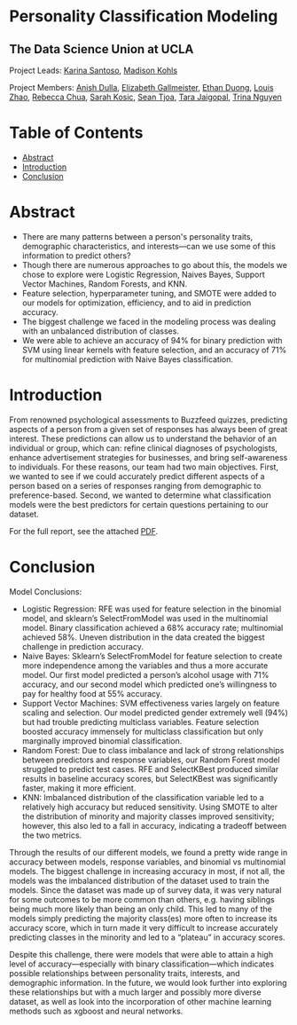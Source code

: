 # Personality Classification Modeling
## The Data Science Union at UCLA
Project Leads: [Karina Santoso](https://github.com/kcsantoso), [Madison Kohls](https://github.com/madisonkohls)

Project Members: [Anish Dulla](https://github.com/AnishDulla), [Elizabeth Gallmeister](https://github.com/elizabethgallmeister), [Ethan Duong](https://github.com/eduong100), [Louis Zhao](https://github.com/louis-zhao101), [Rebecca Chua](https://github.com/beccachua), [Sarah Kosic](https://github.com/sarahkos), [Sean Tjoa](https://github.com/seantjoa), [Tara Jaigopal](https://github.com/tarajaigopal), [Trina Nguyen](https://github.com/Trina152)

# Table of Contents
- [Abstract](#Abstract)
- [Introduction](#Introduction)
- [Conclusion](#Conclusion)

# Abstract
* There are many patterns between a person's personality traits, demographic characteristics, and interests—can we use some of this information to predict others?
* Though there are numerous approaches to go about this, the models we chose to explore were Logistic Regression, Naives Bayes, Support Vector Machines, Random Forests, and KNN.
* Feature selection, hyperparameter tuning, and SMOTE were added to our models for optimization, efficiency, and to aid in prediction accuracy.
* The biggest challenge we faced in the modeling process was dealing with an unbalanced distribution of classes.
* We were able to achieve an accuracy of 94% for binary prediction with SVM using linear kernels with feature selection, and an accuracy of 71% for multinomial prediction with Naive Bayes classification.

# Introduction
From renowned psychological assessments to Buzzfeed quizzes, predicting aspects of a person from a given set of responses has always been of great interest. These predictions can allow us to understand the behavior of an individual or group, which can: refine clinical diagnoses of psychologists, enhance advertisement strategies for businesses, and bring self-awareness to individuals. For these reasons, our team had two main objectives. First, we wanted to see if we could accurately predict different aspects of a person based on a series of responses ranging from demographic to preference-based. Second, we wanted to determine what classification models were the best predictors for certain questions pertaining to our dataset.

For the full report, see the attached [PDF](https://github.com/the-data-science-union/DSU-W21-Personality/blob/main/Personality%20Classification%20Modeling%20Report.pdf).

# Conclusion
Model Conclusions:
* Logistic Regression: RFE was used for feature selection in the binomial model, and sklearn’s SelectFromModel was used in the multinomial model. Binary classification achieved a 68% accuracy rate; multinomial achieved 58%. Uneven distribution in the data created the biggest challenge in prediction accuracy.
* Naive Bayes: Sklearn’s SelectFromModel for feature selection to create more independence among the variables and thus a more accurate model. Our first model predicted a person’s alcohol usage with 71% accuracy, and our second model which predicted one’s willingness to pay for healthy food at 55% accuracy.
* Support Vector Machines: SVM effectiveness varies largely on feature scaling and selection. Our model predicted gender extremely well (94%) but had trouble predicting multiclass variables. Feature selection boosted accuracy immensely for multiclass classification but only marginally improved binomial classification.
* Random Forest: Due to class imbalance and lack of strong relationships between predictors and response variables, our Random Forest model struggled to predict test cases. RFE and SelectKBest produced similar results in baseline accuracy scores, but SelectKBest was significantly faster, making it more efficient.
* KNN: Imbalanced distribution of the classification variable led to a relatively high accuracy but reduced sensitivity. Using SMOTE to alter the distribution of minority and majority classes improved sensitivity; however, this also led to a fall in accuracy, indicating a tradeoff between the two metrics.

Through the results of our different models, we found a pretty wide range in accuracy between models, response variables, and binomial vs multinomial models. The biggest challenge in increasing accuracy in most, if not all, the models was the imbalanced distribution of the dataset used to train the models. Since the dataset was made up of survey data, it was very natural for some outcomes to be more common than others, e.g. having siblings being much more likely than being an only child. This led to many of the models simply predicting the majority class(es) more often to increase its accuracy score, which in turn made it very difficult to increase accurately predicting classes in the minority and led to a “plateau” in accuracy scores.

Despite this challenge, there were models that were able to attain a high level of accuracy—especially with binary classification—which indicates possible relationships between personality traits, interests, and demographic information. In the future, we would look further into exploring these relationships but with a much larger and possibly more diverse dataset, as well as look into the incorporation of other machine learning methods such as xgboost and neural networks.
